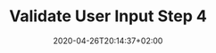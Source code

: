 ---
title: "Validate User Input Step 4"
description: "Always limit what a user can send to your API for better security"
date: 2020-04-26T20:14:37+02:00
draft: true
tags: ["security"]
categories: ["security"]
---